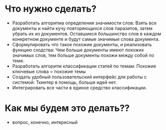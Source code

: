# Что нужно сделать?
* Разработать алгоритма определения значимости слов:
  Взять все документы и найти кучу повторяющихся слов паразитов, затем убрать их из документов. Оставшиеся большинство слов в каждом конкретном документе и будут самые значимые слова документа.
* Сформулировать что такое похожие документы, и реализовать функцию сходства:
   Чем больше документы имеют похожих значимых слов, тем больше документы похожи между собой по теме.
* Разработать алгоритм классификации статей по темам:
   Похожие ключевые слова = похожие темы
* Создать удобный пользовательский интерфейс для работы с системой:
   Ткинтер в помощь, больше идей нет.
* Интегрировать все части в единое средство классификации.

# Как мы будем это делать??
* вопрос, конечно, интересный

